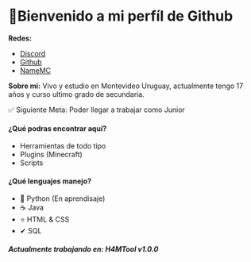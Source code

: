 # **👋Bienvenido a mi perfíl de Github**
**Redes:**
- [Discord](https://discord.gg/BaStk83sPu "Discord")
- [Github](https://github.com/SuccessCod3 "Github")
- [NameMC](http://es.namemc.com/h4m "NameMC")

**Sobre mi:**
Vivo y estudio en Montevideo Uruguay, actualmente tengo 17 años y curso ultimo grado de secundaria.

✅ Siguiente Meta: Poder llegar a trabajar como Junior

#### **¿Qué podras encontrar aquí?**
- Herramientas de todo tipo
- Plugins (Minecraft)
- Scripts

#### ¿Qué lenguajes manejo?
- 🐍 Python (En aprendisaje)
- ☕ Java
- ⭐ HTML & CSS
- ✔ SQL

##### **Actualmente trabajando en: H4MTool v1.0.0**
